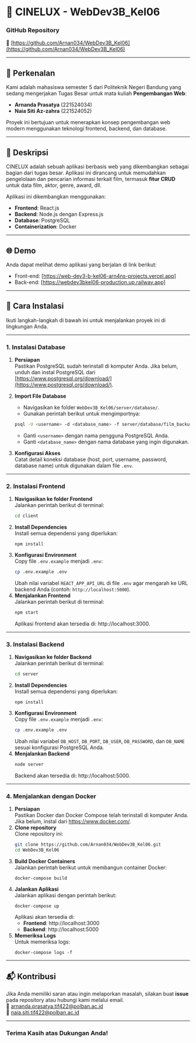 # 🎥 CINELUX - WebDev3B_Kel06

### **GitHub Repository**
📂 [https://github.com/Arnan034/WebDev3B_Kel06](https://github.com/Arnan034/WebDev3B_Kel06)

---

## 📌 **Perkenalan**

Kami adalah mahasiswa semester 5 dari Politeknik Negeri Bandung yang sedang mengerjakan Tugas Besar untuk mata kuliah **Pengembangan Web**:

- **Arnanda Prasatya** (221524034)  
- **Naia Siti Az-zahra** (221524052)  

Proyek ini bertujuan untuk menerapkan konsep pengembangan web modern menggunakan teknologi frontend, backend, dan database.

---

## 📖 **Deskripsi**

CINELUX adalah sebuah aplikasi berbasis web yang dikembangkan sebagai bagian dari tugas besar. Aplikasi ini dirancang untuk memudahkan pengelolaan dan pencarian informasi terkait film, termasuk **fitur CRUD** untuk data film, aktor, genre, award, dll.

Aplikasi ini dikembangkan menggunakan:
- **Frontend**: React.js
- **Backend**: Node.js dengan Express.js
- **Database**: PostgreSQL
- **Containerization**: Docker

---

## 🌐 **Demo**

Anda dapat melihat demo aplikasi yang berjalan di link berikut:
- Front-end: [https://web-dev3-b-kel06-arn4ns-projects.vercel.app]
- Back-end: [https://webdev3bkel06-production.up.railway.app]

---

## 🚀 **Cara Instalasi**

Ikuti langkah-langkah di bawah ini untuk menjalankan proyek ini di lingkungan Anda.

---

### **1. Instalasi Database**
1. **Persiapan**  
   Pastikan PostgreSQL sudah terinstall di komputer Anda. Jika belum, unduh dan instal PostgreSQL dari [https://www.postgresql.org/download/](https://www.postgresql.org/download/).

2. **Import File Database**  
   - Navigasikan ke folder `WebDev3B_Kel06/server/database/`.
   - Gunakan perintah berikut untuk mengimportnya:
   ```bash
   psql -U <username> -d <database_name> -f server/database/film_backup.sql
   ```
   - Ganti `<username>` dengan nama pengguna PostgreSQL Anda.
   - Ganti `<database_name>` dengan nama database yang ingin digunakan.
3. **Konfigurasi Akses**  
   Catat detail koneksi database (host, port, username, password, database name) untuk digunakan dalam file `.env`.

---

### **2. Instalasi Frontend**
1. **Navigasikan ke folder Frontend**  
   Jalankan perintah berikut di terminal:
   ```bash
   cd client
   ```
2. **Install Dependencies**  
   Install semua dependensi yang diperlukan:
   ```
   npm install
   ```
3. **Konfigurasi Environment**  
   Copy file `.env.example` menjadi `.env`:  
   ```bash
   cp .env.example .env
   ```   
   Ubah nilai variabel `REACT_APP_API_URL` di file `.env` agar mengarah ke URL backend Anda (contoh: `http://localhost:5000`).
4. **Menjalankan Frontend**  
   Jalankan perintah berikut di terminal:
   ```bash
   npm start
   ```  
   Aplikasi frontend akan tersedia di: http://localhost:3000.

---

### **3. Instalasi Backend**
1. **Navigasikan ke folder Backend**  
   Jalankan perintah berikut di terminal:
   ```bash
   cd server
   ```
2. **Install Dependencies**  
   Install semua dependensi yang diperlukan:
   ```
   npm install
   ```
3. **Konfigurasi Environment**  
   Copy file `.env.example` menjadi `.env`:  
   ```bash
   cp .env.example .env
   ```   
   Ubah nilai variabel `DB_HOST`, `DB_PORT`, `DB_USER`, `DB_PASSWORD`, dan `DB_NAME` sesuai konfigurasi PostgreSQL Anda.
4. **Menjalankan Backend**
   ```bash
   node server
   ```
   Backend akan tersedia di: http://localhost:5000.

---

### **4. Menjalankan dengan Docker**
1. **Persiapan**  
   Pastikan Docker dan Docker Compose telah terinstall di komputer Anda. Jika belum, instal dari https://www.docker.com/.
2. **Clone repository**  
   Clone repository ini:
   ```bash
   git clone https://github.com/Arnan034/WebDev3B_Kel06.git
   cd WebDev3B_Kel06
   ```
3. **Build Docker Containers**  
   Jalankan perintah berikut untuk membangun container Docker:
   ```
   docker-compose build
   ```
4. **Jalankan Aplikasi**  
   Jalankan aplikasi dengan perintah berikut:
   ```
   docker-compose up
   ```
   Aplikasi akan tersedia di:
   - **Frontend**: http://localhost:3000
   - **Backend**: http://localhost:5000
5. **Memeriksa Logs**  
   Untuk memeriksa logs:
   ```
   docker-compose logs -f
   ```

---

## 📬 **Kontribusi**
Jika Anda memiliki saran atau ingin melaporkan masalah, silakan buat **issue** pada repository atau hubungi kami melalui email.  
📧 arnanda.prasatya.tif422@polban.ac.id  
📧 naia.siti.tif422@polban.ac.id

---

### Terima Kasih atas Dukungan Anda!